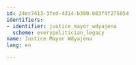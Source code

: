 ```yaml
---
id: 24ec7413-3fed-4314-b390-b03f4f275054
identifiers:
- identifier: justice_mayor_wdyajena
  scheme: everypolitician_legacy
name: Justice Mayor Wdyajena
lang: en

---
```

